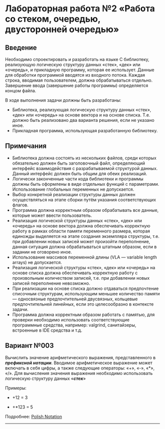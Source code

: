 # Лабораторная работа №2 «Работа со стеком, очередью, двусторонней очередью»
## Введение
Необходимо спроектировать и разработать на языке C библиотеку, реализующую логическую
структуру данных «стек», «дек» или «очередь», и прикладную программу, которая ее использует.
Данные для обработки программой вводятся из входного потока. Каждая строка, вводимая пользователем, должна обрабатываться отдельно. Завершение ввода (завершение работы программы) определяется концом файла.

В ходе выполнения задачи должны быть разработаны:
* Библиотека, реализующая логическую структуру данных «стек», «дек» или «очередь» на основе вектора и на основе списка. Т.е. должно быть реализовано два варианта решения, если не указано иное.
* Прикладная программа, использующая разработанную библиотеку.
## Примечания
* Библиотека должна состоять из нескольких файлов, среди которых обязательно должен быть заголовочный файл, определяющий интерфейс взаимодействия с разрабатываемой структурой данных. Данный интерфейс должен быть общим для обеих реализаций.
* Логически законченные части кода библиотеки и программы должны быть оформлены в виде отдельных функций с параметрами. Использование глобальных переменных не допускается.
* Выбор конкретной реализации структуры данных должен осуществляться на этапе сборки путём указания соответствующих флагов.
* Программа должна корректным образом обрабатывать все данные, которые может ввести пользователь.
* Реализация логической структуры данных «стек», «дек» или «очередь» на основе вектора должна обеспечивать корректную работу в рамках области памяти переменного размера, которая единожды выделяется на этапе создания экземпляра структуры, т.е. при добавлении новых записей может произойти переполнение, данная ситуация должна обрабатываться штатным образом, если в задании не оговорено иное.
* Использование массивов переменной длины (VLA — variable length arrays) не допускается.
* Реализация логической структуры «стек», «дек» или «очередь» на основе списка должна обеспечивать корректную работу с произвольным количеством записей, т.е. при добавлении новых записей переполнение невозможно.
* При реализации на основе списка должно отдаваться предпочтение списочным структурам, использующим меньшее количество памяти — односвязные предпочтительней двусвязных, кольцевые предпочтительней линейных, если это целесообразно в контексте задачи.
* Программа должна корректным образом работать с памятью, для проверки необходимо использовать соответствующие программные средства, например: valgrind, санитайзеры, встроенные в IDE средства и т.д.
## Вариант №003
Вычислить значение арифметического выражения, представленного в ***префиксной нотации***. 
Вводимое арифметическое выражение может включать в себя цифры, а также следующие операторы: «+», «-», «*», «/».
Для вычисления значения выражения необходимо использовать логическую структуру данных «***стек***»

Примеры:

- +12 = 3

- +*123 = 5

Подробнее:
[Polish Notation](https://en.wikipedia.org/wiki/Polish_notation)


---

